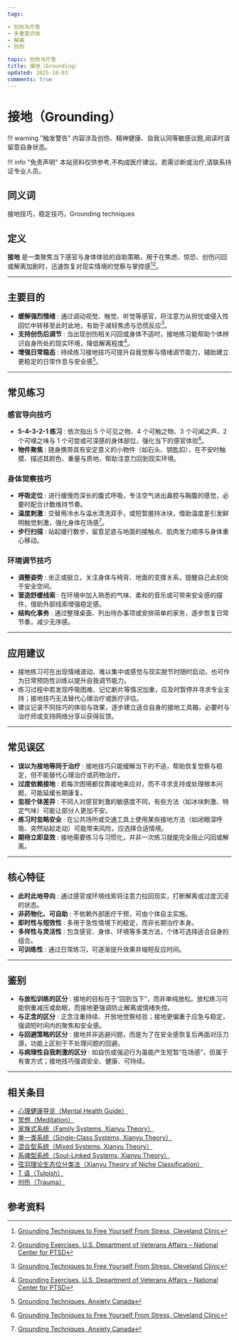 ```yaml
---
tags:

- 创伤与疗愈
- 多重意识体
- 解离
- 创伤

topic: 创伤与疗愈
title: 接地（Grounding）
updated: 2025-10-03
comments: true
---
```


# 接地（Grounding）

!!! warning "触发警告"
    内容涉及创伤、精神健康、自我认同等敏感议题,阅读时请留意自身状态。

!!! info "免责声明"
    本站资料仅供参考,不构成医疗建议。若需诊断或治疗,请联系持证专业人员。

## 同义词

接地技巧，稳定技巧，Grounding techniques

## 定义

**接地** 是一类聚焦当下感官与身体体验的自助策略，用于在焦虑、惊恐、创伤闪回或解离加剧时，迅速恢复对现实情境的觉察与掌控感[^接地-1][^接地-2]。

---

## 主要目的

- **缓解强烈情绪** : 通过调动视觉、触觉、听觉等感官，将注意力从担忧或侵入性回忆中转移至此时此地，有助于减轻焦虑与恐慌反应[^接地-1]。
- **支持创伤后调节** : 当出现创伤相关闪回或身体不适时，接地练习能帮助个体辨识自身所处的现实环境，降低解离程度[^接地-2]。
- **增强日常稳态** : 持续练习接地技巧可提升自我觉察与情绪调节能力，辅助建立更稳定的日常作息与安全感[^接地-3]。

---

## 常见练习

### 感官导向技巧

- **5-4-3-2-1 练习** : 依次指出 5 个可见之物、4 个可触之物、3 个可闻之声、2 个可嗅之味与 1 个可尝或可深感的身体部位，强化当下的感官体验[^接地-1]。
- **物件聚焦** : 随身携带具有安定意义的小物件（如石头、钥匙扣），在不安时触摸、描述其颜色、重量与质地，帮助注意力回到现实环境。

### 身体觉察技巧

- **呼吸定位** : 进行缓慢而深长的腹式呼吸，专注空气进出鼻腔与胸腹的感觉，必要时配合计数维持节奏。
- **温度刺激** : 交替用冷水与温水清洗双手，或短暂握持冰块，借助温度差引发鲜明触觉刺激，强化身体在场感[^接地-3]。
- **步行扫描** : 站起缓行数步，留意足底与地面的接触点、肌肉发力顺序与身体重心移动。

### 环境调节技巧

- **调整姿势** : 坐正或挺立，关注身体与椅背、地面的支撑关系，提醒自己此刻处于安全空间。
- **营造舒缓线索** : 在环境中加入熟悉的气味、柔和的音乐或可带来安全感的摆件，借助外部线索增强稳定感。
- **结构化事务** : 通过整理桌面、列出待办事项或安排简单的家务，逐步恢复日常节奏，减少无序感。

---

## 应用建议

- 接地练习可在出现情绪波动、难以集中或感觉与现实脱节时随时启动，也可作为日常预防性训练以提升自我调节能力。
- 练习过程中若发现呼吸困难、记忆断片等情况加重，应及时暂停并寻求专业支持；接地技巧无法替代心理治疗或医疗评估。
- 建议记录不同技巧的体验与效果，逐步建立适合自身的接地工具箱，必要时与治疗师或支持网络分享以获得反馈。

---

## 常见误区

- **误以为接地等同于治疗** : 接地技巧只能缓解当下的不适，帮助恢复觉察与稳定，但不能替代心理治疗或药物治疗。
- **过度依赖接地** : 若每次困境都仅靠接地来应对，而不寻求支持或处理根本问题，可能延缓长期康复。
- **忽视个体差异** : 不同人对感官刺激的敏感度不同，有些方法（如冰块刺激、特定气味）可能让部分人更加不安。
- **练习时忽略安全** : 在公共场所或交通工具上使用某些接地方法（如闭眼深呼吸、突然站起走动）可能带来风险，应选择合适情境。
- **期待立即显效** : 接地需要练习与习惯化，并非一次练习就能完全阻止闪回或解离。

---

## 核心特征

- **此时此地导向** : 通过感官或环境线索将注意力拉回现实，打断解离或过度沉浸的状态。
- **非药物化、可自助** : 不依赖外部医疗干预，可由个体自主实施。
- **即时性与短效性** : 多用于急性情境下的稳定，而非长期治疗本身。
- **多样性与灵活性** : 包含感官、身体、环境等多类方法，个体可选择适合自身的组合。
- **可训练性** : 通过日常练习，可逐渐提升效果并缩短反应时间。

---

## 鉴别

- **与放松训练的区分** : 接地的目标在于“回到当下”，而非单纯放松。放松练习可能侧重减压或助眠，而接地更强调防止解离或情绪失控。
- **与正念的区分** : 正念注重持续、开放地觉察经验；接地更偏重于应急与稳定，强调短时间内的聚焦和安全感。
- **与回避策略的区分** : 接地并非逃避问题，而是为了在安全感恢复后再面对压力源，功能上区别于不处理问题的回避。
- **与病理性自我刺激的区分** : 如自伤或强迫行为虽能产生短暂“在场感”，但属于有害方式；接地技巧强调安全、健康、可持续。

---

## 相关条目

- [心理健康导览（Mental Health Guide）](Mental-Health-Guide.md)
- [冥想（Meditation）](Meditation.md)
- [家族式系统（Family Systems, Xianyu Theory）](Family-Systems-Xianyu.md)
- [单一类系统（Single-Class Systems, Xianyu Theory）](Single-Class-Systems-Xianyu.md)
- [混合型系统（Mixed Systems, Xianyu Theory）](Mixed-Systems-Xianyu.md)
- [系魂型系统（Soul-Linked Systems, Xianyu Theory）](Soul-Linked-Systems-Xianyu.md)
- [弦羽理论生态位分类法（Xianyu Theory of Niche Classification）](Xianyu-Theory-Niche-Classification.md)
- [T 语（Tulpish）](Tulpish.md)
- [创伤（Trauma）](Trauma.md)

## 参考资料

[^接地-1]: [Grounding Techniques to Free Yourself From Stress, Cleveland Clinic](https://health.clevelandclinic.org/grounding-techniques/)

[^接地-2]: [Grounding Exercises, U.S. Department of Veterans Affairs – National Center for PTSD](https://www.ptsd.va.gov/self_help/coping/grounding.asp)

[^接地-3]: [Grounding Techniques, Anxiety Canada](https://www.anxietycanada.com/articles/grounding-techniques/)
